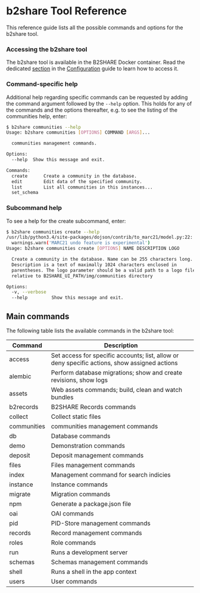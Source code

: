 # b2share Tool Reference
This reference guide lists all the possible commands and options for the b2share tool.

### Accessing the b2share tool
The b2share tool is available in the B2SHARE Docker container. Read the dedicated [section](08_Configuration.md#entering-the-docker-container-environment) in the [Configuration](08_Configuration.md) guide to learn how to access it.

### Command-specific help
Additional help regarding specific commands can be requested by adding the command argument followed by the `--help` option. This holds for any of the commands and the options thereafter, e.g. to see the listing of the communities help, enter:

```sh
$ b2share communities --help
Usage: b2share communities [OPTIONS] COMMAND [ARGS]...

  communities management commands.

Options:
  --help  Show this message and exit.

Commands:
  create      Create a community in the database.
  edit        Edit data of the specified community.
  list        List all communities in this instances...
  set_schema
```

### Subcommand help
To see a help for the create subcommand, enter:

```sh
$ b2share communities create --help
/usr/lib/python3.4/site-packages/dojson/contrib/to_marc21/model.py:22: UserWarning: MARC21 undo feature is experimental
  warnings.warn('MARC21 undo feature is experimental')
Usage: b2share communities create [OPTIONS] NAME DESCRIPTION LOGO

  Create a community in the database. Name can be 255 characters long.
  Description is a text of maximally 1024 characters enclosed in
  parentheses. The logo parameter should be a valid path to a logo file
  relative to B2SHARE_UI_PATH/img/communities directory

Options:
  -v, --verbose
  --help         Show this message and exit.
```

## Main commands
The following table lists the available commands in the b2share tool:

Command | Description
------- | -----------
access | Set access for specific accounts; list, allow or deny specific actions, show assigned actions
alembic | Perform database migrations; show and create revisions, show logs
assets | Web assets commands; build, clean and watch bundles
b2records | B2SHARE Records commands
collect | Collect static files
communities | communities management commands
db | Database commands
demo | Demonstration commands
deposit | Deposit management commands
files | Files management commands
index | Management command for search indicies
instance | Instance commands
migrate | Migration commands
npm | Generate a package.json file
oai | OAI commands
pid | PID-Store management commands
records | Record management commands
roles | Role commands
run | Runs a development server
schemas | Schemas management commands
shell | Runs a shell in the app context
users | User commands
